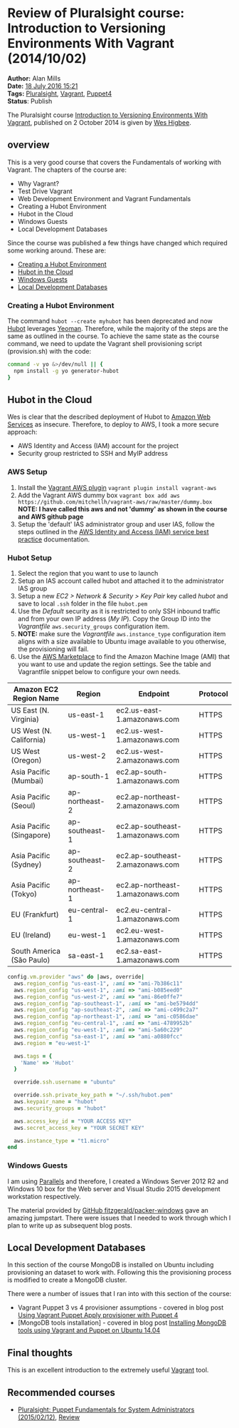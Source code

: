 Review of Pluralsight course: Introduction to Versioning Environments With Vagrant (2014/10/02)
===============================================================================================
**Author:** Alan Mills  
**Date:** [18 July 2016 15:21](/blog/history/2016-07.md)  
**Tags:** [Pluralsight](/blog/categories/pluralsight.md), [Vagrant](blog/categories/vagrant.md), [Puppet4](blog/categories/puppet4.md)  
**Status**: Publish

The Pluralsight course [Introduction to Versioning Environments With Vagrant](https://app.pluralsight.com/library/courses/vagrant-versioning-environments), published on 2 October 2014 is given by [Wes Higbee](http://www.weshigbee.com).

overview
--------
This is a very good course that covers the Fundamentals of working with Vagrant.  The chapters of the course are:
* Why Vagrant?
* Test Drive Vagrant
* Web Development Environment and Vagrant Fundamentals
* Creating a Hubot Environment
* Hubot in the Cloud
* Windows Guests
* Local Development Databases

Since the course was published a few things have changed which required some working around.  These are:
* [Creating a Hubot Environment](creating-a-hubot-environment)
* [Hubot in the Cloud](hubot-in-the-cloud)
* [Windows Guests](windows-guests)
* [Local Development Databases](local-development-databases)

### Creating a Hubot Environment
The command `hubot --create myhubot` has been deprecated and now [Hubot](https://hubot.github.com) leverages [Yeoman](http://yeoman.io).  Therefore, while the majority of the steps are the same as outlined in the course.  To achieve the same state as the course command, we need to update the Vagrant shell provisioning script (provision.sh) with the code:
``` bash
command -v yo &>/dev/null || {
  npm install -g yo generator-hubot
}
```

Hubot in the Cloud
------------------
Wes is clear that the described deployment of Hubot to [Amazon Web Services](https://aws.amazon.com) as insecure.  Therefore, to deploy to AWS, I took a more secure approach:
* AWS Identity and Access (IAM) account for the project
* Security group restricted to SSH and MyIP address

### AWS Setup
1. Install the [Vagrant AWS plugin](https://github.com/mitchellh/vagrant-aws) `vagrant plugin install vagrant-aws`
2. Add the Vagrant AWS dummy box `vagrant box add aws https://github.com/mitchellh/vagrant-aws/raw/master/dummy.box` **NOTE: I have called this aws and not 'dummy' as shown in the course and AWS github page**
3. Setup the 'default' IAS administrator group and user IAS, follow the steps outlined in the [AWS Identity and Access (IAM) service best practice](http://docs.aws.amazon.com/IAM/latest/UserGuide/best-practices.html?icmpid=docs_iam_console) documentation.

### Hubot Setup
1. Select the region that you want to use to launch
2. Setup an IAS account called hubot and attached it to the administrator IAS group
3. Setup a new *EC2 > Network & Security > Key Pair* key called *hubot* and save to local `.ssh` folder in the file `hubot.pem`
4. Use the *Default* security as it is restricted to only SSH inbound traffic and from your own IP address (*My IP*).  Copy the Group ID into the *Vagrantfile* `aws.security_groups` configuration item.
5. **NOTE:** make sure the *Vagrantfile* `aws.instance_type` configuration item aligns with a size available to Ubuntu image available to you otherwise, the provisioning will fail.
6. Use the [AWS Marketplace](https://aws.amazon.com/marketplace/) to find the Amazon Machine Image (AMI) that you want to use and update the region settings.  See the table and Vagrantfile snippet below to configure your own needs.


| Amazon EC2 Region Name    | Region         | Endpoint                         | Protocol |
| ------------------------- | -------------- | -------------------------------- | -------- |
| US East (N. Virginia)     | us-east-1      | ec2.us-east-1.amazonaws.com      | HTTPS    |
| US West (N. California)   | us-west-1      | ec2.us-west-1.amazonaws.com      | HTTPS    |
| US West (Oregon)          | us-west-2      | ec2.us-west-2.amazonaws.com      | HTTPS    |
| Asia Pacific (Mumbai)     | ap-south-1     | ec2.ap-south-1.amazonaws.com     | HTTPS    |
| Asia Pacific (Seoul)      | ap-northeast-2 | ec2.ap-northeast-2.amazonaws.com | HTTPS    |
| Asia Pacific (Singapore)  | ap-southeast-1 | ec2.ap-southeast-1.amazonaws.com | HTTPS    |
| Asia Pacific (Sydney)     | ap-southeast-2 | ec2.ap-southeast-2.amazonaws.com | HTTPS    |
| Asia Pacific (Tokyo)      | ap-northeast-1 | ec2.ap-northeast-1.amazonaws.com | HTTPS    |
| EU (Frankfurt)            | eu-central-1   | ec2.eu-central-1.amazonaws.com   | HTTPS    |
| EU (Ireland)              | eu-west-1      | ec2.eu-west-1.amazonaws.com      | HTTPS    |
| South America (São Paulo) | sa-east-1      | ec2.sa-east-1.amazonaws.com      | HTTPS    |


``` ruby
config.vm.provider "aws" do |aws, override|
  aws.region_config "us-east-1", :ami => "ami-7b386c11"
  aws.region_config "us-west-1", :ami => "ami-b085eed0"
  aws.region_config "us-west-2", :ami => "ami-86e0ffe7"
  aws.region_config "ap-southeast-1", :ami => "ami-be5794dd"
  aws.region_config "ap-southeast-2", :ami => "ami-c499c2a7"
  aws.region_config "ap-northeast-1", :ami => "ami-c0586dae"
  aws.region_config "eu-central-1", :ami => "ami-4789952b"
  aws.region_config "eu-west-1", :ami => "ami-5a60c229"
  aws.region_config "sa-east-1", :ami => "ami-a0880fcc"
  aws.region = "eu-west-1"

  aws.tags = {
    'Name' => 'Hubot'
  }

  override.ssh.username = "ubuntu"

  override.ssh.private_key_path = "~/.ssh/hubot.pem"
  aws.keypair_name = "hubot"
  aws.security_groups = "hubot"

  aws.access_key_id = "YOUR ACCESS KEY"
  aws.secret_access_key = "YOUR SECRET KEY"

  aws.instance_type = "t1.micro"
end
```

### Windows Guests
I am using [Parallels](http://www.parallels.com/products/desktop/) and therefore, I created a Windows Server 2012 R2 and Windows 10 box for the Web server and Visual Studio 2015 development workstation respectively.  

The material provided by [GitHub fitzgerald/packer-windows](https://github.com/joefitzgerald/packer-windows) gave an amazing jumpstart.  There were issues that I needed to work through which I plan to write up as subsequent blog posts.

Local Development Databases
---------------------------
In this section of the course MongoDB is installed on Ubuntu including provisioning an dataset to work with.  Following this the provisioning process is modified to create a MongoDB cluster.

There were a number of issues that I ran into with this section of the course:
* Vagrant Puppet 3 vs 4 provisioner assumptions - covered in blog post [Using Vagrant Puppet Apply provisioner with Puppet 4](blog/2016/07/using-vagrant-puppet-apply-provisioner-with-puppet-4.md)
* [MongoDB tools installation] - covered in blog post [Installing MongoDB tools using Vagrant and Puppet on Ubuntu 14.04](blog/2016/07/installing-mongodb-tools-using-vagrant-and-puppet-on-ubuntu-14-04.md)

Final thoughts
--------------
This is an excellent introduction to the extremely useful [Vagrant](https://www.vagrantup.com) tool.

Recommended courses
-------------------
* [Pluralsight: Puppet Fundamentals for System Administrators (2015/02/12)](http://www.pluralsight.com/courses/puppet-system-administrators-fundamentals), [Review](blog/2016/07/pluralsight-puppet-fundamentals-for-system-administrators-2015-02-12.md)
